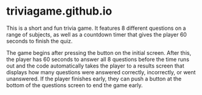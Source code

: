 # triviagame.github.io



This is a short and fun trivia game.  It features 8 different questions on a range of subjects, as well as a countdown timer that gives the player 60 seconds to finish the quiz.  

The game begins after pressing the button on the initial screen.  After this, the player has 60 seconds to answer all 8 questions before the time runs out and the code automatically takes the player to a results screen that displays how many questions were answered correctly, incorrectly, or went unanswered.  If the player finishes early, they can push a button at the bottom of the questions screen to end the game early.  